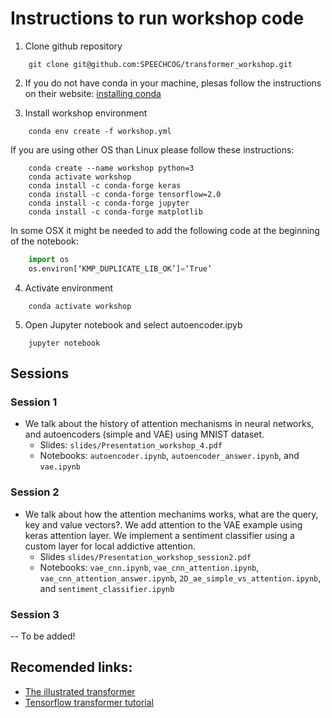 # Instructions to run workshop code

1. Clone github repository

```
	git clone git@github.com:SPEECHCOG/transformer_workshop.git
```

2. If you do not have conda in your machine, plesas follow the instructions
on their website: [installing conda](https://docs.anaconda.com/anaconda/install/)

3. Install workshop environment

```
	conda env create -f workshop.yml
```

If you are using other OS than Linux please follow these instructions:

```
	conda create --name workshop python=3
	conda activate workshop
	conda install -c conda-forge keras
	conda install -c conda-forge tensorflow=2.0
	conda install -c conda-forge jupyter
	conda install -c conda-forge matplotlib
```

In some OSX it might be needed to add the following code at the beginning of the notebook:

```python
	import os
	os.environ[‘KMP_DUPLICATE_LIB_OK’]=‘True’
```

4. Activate environment

```
	conda activate workshop
```

5. Open Jupyter notebook and select autoencoder.ipyb 

```
	jupyter notebook
```


## Sessions

### Session 1

* We talk about the history of attention mechanisms in neural networks, and autoencoders (simple and VAE) using MNIST dataset.
	* Slides: `slides/Presentation_workshop_4.pdf`
	* Notebooks: `autoencoder.ipynb`, `autoencoder_answer.ipynb`, and `vae.ipynb`

### Session 2
* We talk about how the attention mechanims works, what are the query, key and value vectors?. We add attention to the VAE example using
keras attention layer. We implement a sentiment classifier using a custom layer for local addictive attention. 
	* Slides `slides/Presentation_workshop_session2.pdf`
	* Notebooks: `vae_cnn.ipynb`, `vae_cnn_attention.ipynb`, `vae_cnn_attention_answer.ipynb`, `2D_ae_simple_vs_attention.ipynb`, and
	`sentiment_classifier.ipynb`

### Session 3
-- To be added!


## Recomended links:
* [The illustrated transformer](http://jalammar.github.io/illustrated-transformer/)
* [Tensorflow transformer tutorial](https://www.tensorflow.org/tutorials/text/transformer)

